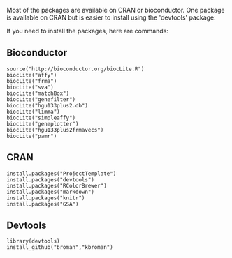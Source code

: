 Most of the packages are available on CRAN or bioconductor. One package is available on CRAN but is easier to install using the 'devtools' package:

	
If you need to install the packages, here are commands:

## Bioconductor
```{r}
source("http://bioconductor.org/biocLite.R")
biocLite("affy")
biocLite("frma")
biocLite("sva")
biocLite("matchBox")
biocLite("genefilter")
biocLite("hgu133plus2.db")
biocLite("limma")
biocLite("simpleaffy")
biocLite("geneplotter")
biocLite("hgu133plus2frmavecs")
biocLite("pamr")

```

## CRAN
```{r}
install.packages("ProjectTemplate")
install.packages("devtools")
install.packages("RColorBrewer")
install.packages("markdown")
install.packages("knitr")
install.packages("GSA")
```

## Devtools
```{r}
library(devtools)
install_github("broman","kbroman")
```


